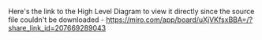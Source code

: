 Here's the link to the High Level Diagram to view it directly since the source file couldn't be downloaded - https://miro.com/app/board/uXjVKfsxBBA=/?share_link_id=207669289043

